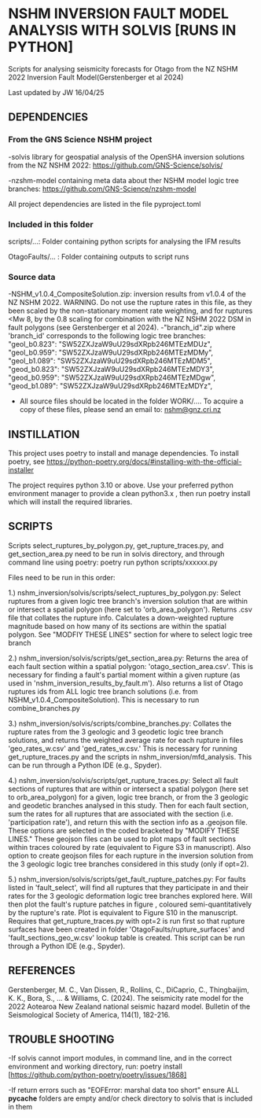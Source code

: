 # NSHM INVERSION FAULT MODEL ANALYSIS WITH SOLVIS [RUNS IN PYTHON]

Scripts for analysing seismicity forecasts for Otago from the NZ NSHM 2022 Inversion Fault Model(Gerstenberger et al 2024)

Last updated by JW 16/04/25

## DEPENDENCIES 

### From the GNS Science NSHM project

-solvis library for geospatial analysis of the OpenSHA inversion solutions from the NZ NSHM 2022: https://github.com/GNS-Science/solvis/

-nzshm-model containing meta data about ther NSHM model logic tree branches: https://github.com/GNS-Science/nzshm-model

All project dependencies are listed in the file pyproject.toml

### Included in this folder

scripts/...: Folder containing python scripts for analysing the IFM results

OtagoFaults/... : Folder containing outputs to script runs

### Source data

-NSHM_v1.0.4_CompositeSolution.zip: inversion results from v1.0.4 of the NZ NSHM 2022. WARNING. Do not use the rupture rates in this file, as they been scaled by the non-stationary moment rate weighting, and for ruptures <Mw 8, by the 0.8 scaling for combination with the NZ NSHM 2022 DSM in fault polygons (see Gerstenberger et al 2024).
-"branch_id".zip where 'branch_id' corresponds to the following logic tree branches:
    "geol_b0.823": "SW52ZXJzaW9uU29sdXRpb246MTEzMDUz",
    "geol_b0.959": "SW52ZXJzaW9uU29sdXRpb246MTEzMDMy",
    "geol_b1.089": "SW52ZXJzaW9uU29sdXRpb246MTEzMDM5",
    "geod_b0.823": "SW52ZXJzaW9uU29sdXRpb246MTEzMDY3",
    "geod_b0.959": "SW52ZXJzaW9uU29sdXRpb246MTEzMDgw",
    "geod_b1.089": "SW52ZXJzaW9uU29sdXRpb246MTEzMDYz",


- All source files should be located in the folder WORK/.... To acquire a copy of these files, please send an email to: nshm@gnz.cri.nz

## INSTILLATION

This project uses poetry to install and manage dependencies. To install poetry, see https://python-poetry.org/docs/#installing-with-the-official-installer

The project requires python 3.10 or above. Use your preferred python environment manager to provide a clean python3.x , then run poetry install which will install the required libraries.


## SCRIPTS

Scripts select_ruptures_by_polygon.py, get_rupture_traces.py, and get_section_area.py need to be run in solvis directory, and through command line using poetry: poetry run python scripts/xxxxxx.py 

Files need to be run in this order:

1.) nshm_inversion/solvis/scripts/select_ruptures_by_polygon.py: Select ruptures from a given logic tree branch's inversion solution that are within or intersect a spatial polygon (here set to 'orb_area_polygon'). Returns .csv file that collates the rupture info. Calculates a down-weighted rupture magnitude based on how many of its sections are within the spatial polygon. See "MODFIY THESE LINES" section for where to select logic tree branch

2.) nshm_inversion/solvis/scripts/get_section_area.py: Returns the area of each fault section within a spatial polygon: 'otago_section_area.csv'. This is necessary for finding a fault's partial moment within a given rupture (as used in 'nshm_inversion_results_by_fault.m').
Also returns a list of Otago ruptures ids from ALL logic tree branch solutions (i.e. from NSHM_v1.0.4_CompositeSolution). This is necessary to run combine_branches.py

3.) nshm_inversion/solvis/scripts/combine_branches.py: Collates the rupture rates from the 3 geologic and 3 geodetic logic tree branch solutions, and returns the weighted average rate for each rupture in files 'geo_rates_w.csv' and 'ged_rates_w.csv.' This is necessary for running get_rupture_traces.py and the scripts in nshm_inversion/mfd_analysis. This can be run through a Python IDE (e.g., Spyder). 

4.) nshm_inversion/solvis/scripts/get_rupture_traces.py: Select all fault sections of ruptures that are within or intersect a spatial polygon (here set to orb_area_polygon) for a given, logic tree branch, or from the 3 geologic and geodetic branches analysed in this study. Then for each fault section, sum the rates for all ruptures that are associated with the section (i.e. 'participation rate'), and return this with the section info as a .geojson file. These options are selected in the coded bracketed by "MODIFY THESE LINES." These geojson files can be used to plot maps of fault sections within traces coloured by rate (equivalent to Figure S3 in manuscript). Also option to create geojson files for each rupture in the inversion solution from the 3 geologic logic tree branches considered in this study (only if opt=2).

5.) nshm_inversion/solvis/scripts/get_fault_rupture_patches.py: For faults listed in 'fault_select', will find all ruptures that they participate in and their rates for the 3 geologic deformation logic tree branches explored here. Will then plot the fault's rupture patches in figure , coloured semi-quantitatively by the rupture's rate. Plot is equivalent to Figure S10 in the manuscript. Requires that get_rupture_traces.py with opt=2 is run first so that rupture surfaces have been created in folder 'OtagoFaults/rupture_surfaces' and 'fault_sections_geo_w.csv' lookup table is created. This script can be run through a Python IDE (e.g., Spyder). 

## REFERENCES

Gerstenberger, M. C., Van Dissen, R., Rollins, C., DiCaprio, C., Thingbaijim, K. K., Bora, S., ... & Williams, C. (2024). The seismicity rate model for the 2022 Aotearoa New Zealand national seismic hazard model. Bulletin of the Seismological Society of America, 114(1), 182-216.

## TROUBLE SHOOTING

-If solvis cannot import modules, in command line, and in the correct environment and working directory, run: poetry install [https://github.com/python-poetry/poetry/issues/1868] 

-If return errors such as "EOFError: marshal data too short" ensure ALL __pycache__ folders are empty and/or check directory to solvis that is included in them 
